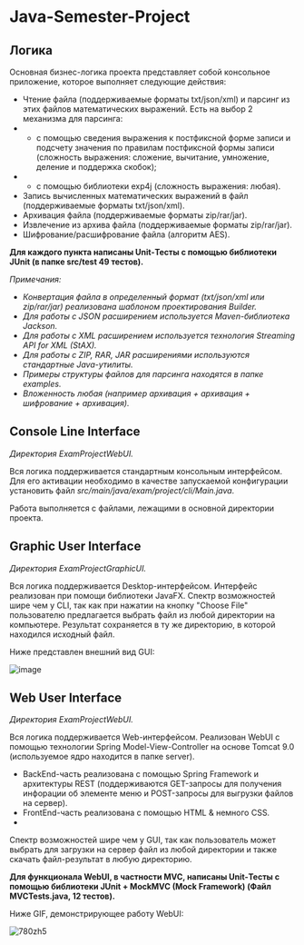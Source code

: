 # Java-Semester-Project
## Логика
Основная бизнес-логика проекта представляет собой консольное приложение, которое выполняет следующие действия:
* Чтение файла (поддерживаемые форматы txt/json/xml) и парсинг из этих файлов математических выражений. Есть на выбор 2 механизма для парсинга: 
* * с помощью сведения выражения к постфиксной форме записи и подсчету значения по правилам постфиксной формы записи (сложность выражения: сложение, вычитание, умножение, деление и поддержка скобок);
* * с помощью библиотеки exp4j (сложность выражения: любая).
* Запись вычисленных математических выражений в файл (поддерживаемые форматы txt/json/xml).
* Архивация файла (поддерживаемые форматы zip/rar/jar).
* Извлечение из архива файла (поддерживаемые форматы zip/rar/jar).
* Шифрование/расшифрование файла (алгоритм AES).

**Для каждого пункта написаны Unit-Тесты с помощью библиотеки JUnit (в папке src/test 49 тестов).**

_Примечания:_
* _Конвертация файла в определенный формат (txt/json/xml или zip/rar/jar) реализована шаблоном проектирования Builder._
* _Для работы с JSON расширением используется Maven-библиотека Jackson._
* _Для работы с XML расширением используется технология Streaming API for XML (StAX)._
* _Для работы с ZIP, RAR, JAR расширениями используются стандартные Java-утилиты._
* _Примеры структуры файлов для парсинга находятся в папке examples._
* _Вложенность любая (например архивация + архивация + шифрование + архивация)._

## Console Line Interface
_Директория ExamProjectWebUI._

Вся логика поддерживается стандартным консольным интерфейсом. Для его активации необходимо в качестве запускаемой конфигурации установить файл _src/main/java/exam/project/cli/Main.java_. 

Работа выполняется с файлами, лежащими в основной директории проекта.

## Graphic User Interface
_Директория ExamProjectGraphicUI._

Вся логика поддерживается Desktop-интерфейсом. Интерфейс реализован при помощи библиотеки JavaFX. Спектр возможностей шире чем у CLI, так как при нажатии на кнопку "Choose File" пользователю предлагается выбрать файл из любой директории на компьютере. Результат сохраняется в ту же директорию, в которой находился исходный файл.

Ниже представлен внешний вид GUI:

![image](https://user-images.githubusercontent.com/93089691/213578994-9fa1a2b7-11d1-4570-a7e1-4ad95720b5df.png)


## Web User Interface
_Директория ExamProjectWebUI._

Вся логика поддерживается Web-интерфейсом. Реализован WebUI с помощью технологии Spring Model-View-Controller на основе Tomcat 9.0 (используемое ядро находится в папке server). 
* BackEnd-часть реализована с помощью Spring Framework и архитектуры REST (поддерживаются GET-запросы для получения инфорации об элементе меню и POST-запросы для выгрузки файлов на сервер).
* FrontEnd-часть реализована с помощью HTML & немного CSS.
* 
Спектр возможностей шире чем у GUI, так как пользователь может выбрать для загрузки на сервер файл из любой директории и также скачать файл-результат в любую директорию.

**Для функционала WebUI, в частности MVC, написаны Unit-Тесты с помощью библиотеки JUnit + MockMVC (Mock Framework) (Файл MVCTests.java, 12 тестов).**

Ниже GIF, демонстрирующее работу WebUI:

![780zh5](https://user-images.githubusercontent.com/93089691/213475088-afc046ac-e88b-4bae-b05e-3eb37a27cf56.gif)


